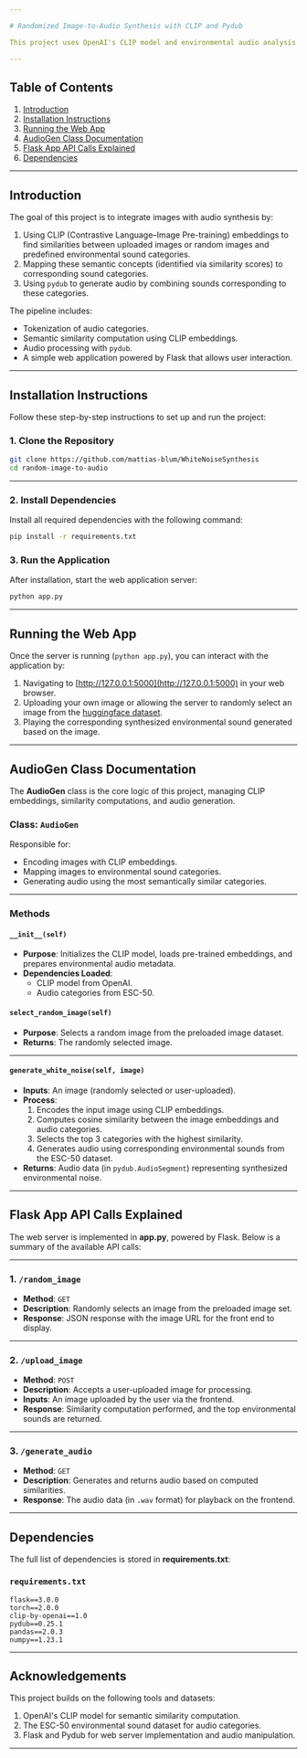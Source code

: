 ```yaml
---

# Randomized Image-to-Audio Synthesis with CLIP and Pydub

This project uses OpenAI's CLIP model and environmental audio analysis tools to generate environmental audio (like rain, birds chirping, sea waves, etc.) from random or user-provided images. The system leverages similarity computation with CLIP embeddings and synthesizes environmental audio using `pydub`.

---
```


## **Table of Contents**

1. [Introduction](#introduction)  
2. [Installation Instructions](#installation-instructions)  
3. [Running the Web App](#running-the-web-app)  
4. [AudioGen Class Documentation](#audiogen-class-documentation)  
5. [Flask App API Calls Explained](#flask-app-api-calls-explained)  
6. [Dependencies](#dependencies)  

---

## **Introduction**

The goal of this project is to integrate images with audio synthesis by:
1. Using CLIP (Contrastive Language–Image Pre-training) embeddings to find similarities between uploaded images or random images and predefined environmental sound categories.
2. Mapping these semantic concepts (identified via similarity scores) to corresponding sound categories.
3. Using `pydub` to generate audio by combining sounds corresponding to these categories.

The pipeline includes:
- Tokenization of audio categories.
- Semantic similarity computation using CLIP embeddings.
- Audio processing with `pydub`.
- A simple web application powered by Flask that allows user interaction.

---

## **Installation Instructions**

Follow these step-by-step instructions to set up and run the project:

### 1. Clone the Repository
```bash
git clone https://github.com/mattias-blum/WhiteNoiseSynthesis
cd random-image-to-audio
```

---

### 2. Install Dependencies
Install all required dependencies with the following command:
```bash
pip install -r requirements.txt
```

### 3. Run the Application
After installation, start the web application server:
```bash
python app.py
```

---

## **Running the Web App**

Once the server is running (`python app.py`), you can interact with the application by:

1. Navigating to [http://127.0.0.1:5000](http://127.0.0.1:5000) in your web browser.
2. Uploading your own image or allowing the server to randomly select an image from the [huggingface dataset](https://huggingface.co/datasets/mdroth/landscapes).
3. Playing the corresponding synthesized environmental sound generated based on the image.

---

## **AudioGen Class Documentation**

The **AudioGen** class is the core logic of this project, managing CLIP embeddings, similarity computations, and audio generation.

### **Class: `AudioGen`**
Responsible for:
- Encoding images with CLIP embeddings.
- Mapping images to environmental sound categories.
- Generating audio using the most semantically similar categories.

---

### **Methods**

#### `__init__(self)`
- **Purpose**: Initializes the CLIP model, loads pre-trained embeddings, and prepares environmental audio metadata.
- **Dependencies Loaded**:
  - CLIP model from OpenAI.
  - Audio categories from ESC-50.

#### `select_random_image(self)`
- **Purpose**: Selects a random image from the preloaded image dataset.
- **Returns**: The randomly selected image.

---

#### `generate_white_noise(self, image)`
- **Inputs**: An image (randomly selected or user-uploaded).
- **Process**:
  1. Encodes the input image using CLIP embeddings.
  2. Computes cosine similarity between the image embeddings and audio categories.
  3. Selects the top 3 categories with the highest similarity.
  4. Generates audio using corresponding environmental sounds from the ESC-50 dataset.
- **Returns**: Audio data (in `pydub.AudioSegment`) representing synthesized environmental noise.

---

## **Flask App API Calls Explained**

The web server is implemented in **app.py**, powered by Flask. Below is a summary of the available API calls:

---

### **1. `/random_image`**
- **Method**: `GET`
- **Description**: Randomly selects an image from the preloaded image set.
- **Response**: JSON response with the image URL for the front end to display.

---

### **2. `/upload_image`**
- **Method**: `POST`
- **Description**: Accepts a user-uploaded image for processing.
- **Inputs**: An image uploaded by the user via the frontend.
- **Response**: Similarity computation performed, and the top environmental sounds are returned.

---

### **3. `/generate_audio`**
- **Method**: `GET`
- **Description**: Generates and returns audio based on computed similarities.
- **Response**: The audio data (in `.wav` format) for playback on the frontend.

---

## **Dependencies**

The full list of dependencies is stored in **requirements.txt**:

### **`requirements.txt`**
```plaintext
flask==3.0.0
torch==2.0.0
clip-by-openai==1.0
pydub==0.25.1
pandas==2.0.3
numpy==1.23.1
```

---

## **Acknowledgements**
This project builds on the following tools and datasets:
1. OpenAI's CLIP model for semantic similarity computation.
2. The ESC-50 environmental sound dataset for audio categories.
3. Flask and Pydub for web server implementation and audio manipulation.

---